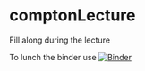 # comptonLecture
Fill along during the lecture

To lunch the binder use [![Binder](https://mybinder.org/badge_logo.svg)](https://mybinder.org/v2/gh/cipriangal/comptonLecture/HEAD)
